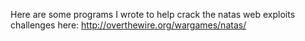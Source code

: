 Here are some programs I wrote to help crack the natas web exploits challenges here:
http://overthewire.org/wargames/natas/

